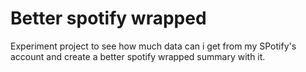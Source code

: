 # Better spotify wrapped

Experiment project to see how much data can i get from my SPotify's account and create a better spotify wrapped summary with it.